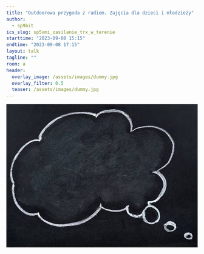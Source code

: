 ```yaml
---
title: "Outdoorowa przygoda z radiem. Zajęcia dla dzieci i młodzieży"
author: 
  - sp9bit
ics_slug: sp5xmi_zasilanie_trx_w_terenie
starttime: "2023-09-08 15:15"
endtime: "2023-09-08 17:15"
layout: talk
tagline: ""
room: a
header:
  overlay_image: /assets/images/dummy.jpg
  overlay_filter: 0.5
  teaser: /assets/images/dummy.jpg
---
```


![](/assets/images/dummy.jpg)
